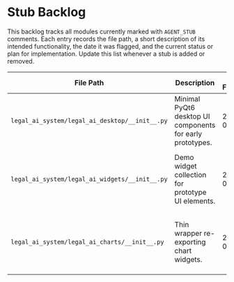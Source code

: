 # Stub Backlog

This backlog tracks all modules currently marked with `AGENT_STUB` comments. Each entry records the
file path, a short description of its intended functionality, the date it was flagged, and the
current status or plan for implementation. Update this list whenever a stub is added or removed.

| File Path | Description | Date Flagged | Status/Plan |
|-----------|-------------|--------------|-------------|
| `legal_ai_system/legal_ai_desktop/__init__.py` | Minimal PyQt6 desktop UI components for early prototypes. | 2025-06-12 | Remove once features are migrated to the main GUI. |
| `legal_ai_system/legal_ai_widgets/__init__.py` | Demo widget collection for prototype UI elements. | 2025-06-12 | Integrate useful widgets into `gui/widgets` and delete the rest. |
| `legal_ai_system/legal_ai_charts/__init__.py` | Thin wrapper re-exporting chart widgets. | 2025-06-12 | Replace with direct imports after chart modules are finalized. |
